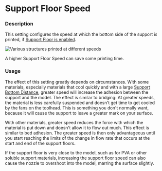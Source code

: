 Support Floor Speed
====
### **Description**
This setting configures the speed at which the bottom side of the support is printed, if [Support Floor is enabled](../support/support_bottom_enable.md).

![Various structures printed at different speeds](../images/speed_difference.png)

A higher Support Floor Speed can save some printing time.

### **Usage**
The effect of this setting greatly depends on circumstances. With some materials, especially materials that cool quickly and with a large [Support Bottom Distance](../support/support_bottom_distance.md), greater speed will increase the adhesion between the support and the model. The effect is similar to bridging: At greater speeds, the material is less carefully suspended and doesn't get time to get cooled by the fans on the toolhead. This is something you don't normally want, because it will cause the support to leave a greater mark on your surface.

With other materials, greater speed reduces the force with which the material is put down and doesn't allow it to flow out much. This effect is similar to bed adhesion. The greater speed is then only advantageous until you start reaching the limits of the change in flow rate that occurs at the start and end of the support floors.

If the support floor is very close to the model, such as for PVA or other soluble support materials, increasing the support floor speed can also cause the nozzle to overshoot into the model, marring the surface slightly.